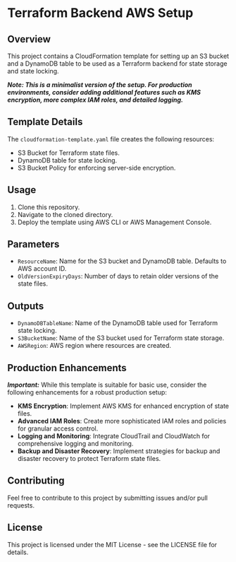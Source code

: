 # Terraform Backend AWS Setup

## Overview
This project contains a CloudFormation template for setting up an S3 bucket and a DynamoDB table to be used as a Terraform backend for state storage and state locking.

**_Note: This is a minimalist version of the setup. For production environments, consider adding additional features such as KMS encryption, more complex IAM roles, and detailed logging._**

## Template Details
The `cloudformation-template.yaml` file creates the following resources:
- S3 Bucket for Terraform state files.
- DynamoDB table for state locking.
- S3 Bucket Policy for enforcing server-side encryption.

## Usage
1. Clone this repository.
2. Navigate to the cloned directory.
3. Deploy the template using AWS CLI or AWS Management Console.

## Parameters
- `ResourceName`: Name for the S3 bucket and DynamoDB table. Defaults to AWS account ID.
- `OldVersionExpiryDays`: Number of days to retain older versions of the state files.

## Outputs
- `DynamoDBTableName`: Name of the DynamoDB table used for Terraform state locking.
- `S3BucketName`: Name of the S3 bucket used for Terraform state storage.
- `AWSRegion`: AWS region where resources are created.

## Production Enhancements
**_Important:_** While this template is suitable for basic use, consider the following enhancements for a robust production setup:
- **KMS Encryption**: Implement AWS KMS for enhanced encryption of state files.
- **Advanced IAM Roles**: Create more sophisticated IAM roles and policies for granular access control.
- **Logging and Monitoring**: Integrate CloudTrail and CloudWatch for comprehensive logging and monitoring.
- **Backup and Disaster Recovery**: Implement strategies for backup and disaster recovery to protect Terraform state files.

## Contributing
Feel free to contribute to this project by submitting issues and/or pull requests.

## License
This project is licensed under the MIT License - see the LICENSE file for details.
